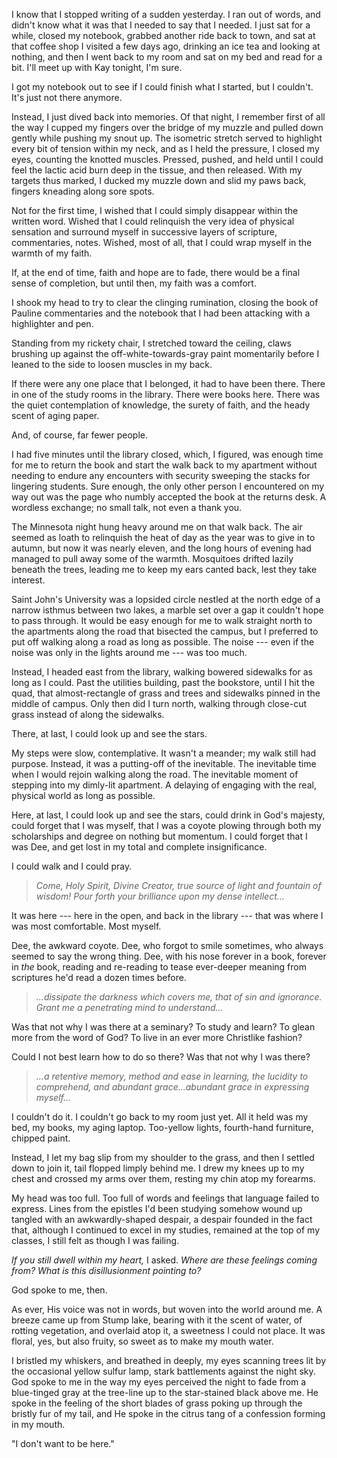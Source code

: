 ---
---

I know that I stopped writing of a sudden yesterday. I ran out of words, and didn't know what it was that I needed to say that I needed. I just sat for a while, closed my notebook, grabbed another ride back to town, and sat at that coffee shop I visited a few days ago, drinking an ice tea and looking at nothing, and then I went back to my room and sat on my bed and read for a bit. I'll meet up with Kay tonight, I'm sure.

I got my notebook out to see if I could finish what I started, but I couldn't. It's just not there anymore.

Instead, I just dived back into memories. Of that night, I remember first of all the way I cupped my fingers over the bridge of my muzzle and pulled down gently while pushing my snout up. The isometric stretch served to highlight every bit of tension within my neck, and as I held the pressure, I closed my eyes, counting the knotted muscles. Pressed, pushed, and held until I could feel the lactic acid burn deep in the tissue, and then released. With my targets thus marked, I ducked my muzzle down and slid my paws back, fingers kneading along sore spots.

Not for the first time, I wished that I could simply disappear within the written word. Wished that I could relinquish the very idea of physical sensation and surround myself in successive layers of scripture, commentaries, notes. Wished, most of all, that I could wrap myself in the warmth of my faith.

If, at the end of time, faith and hope are to fade, there would be a final sense of completion, but until then, my faith was a comfort.

I shook my head to try to clear the clinging rumination, closing the book of Pauline commentaries and the notebook that I had been attacking with a highlighter and pen.

Standing from my rickety chair, I stretched toward the ceiling, claws brushing up against the off-white-towards-gray paint momentarily before I leaned to the side to loosen muscles in my back.

If there were any one place that I belonged, it had to have been there. There in one of the study rooms in the library. There were books here. There was the quiet contemplation of knowledge, the surety of faith, and the heady scent of aging paper.

And, of course, far fewer people.

I had five minutes until the library closed, which, I figured, was enough time for me to return the book and start the walk back to my apartment without needing to endure any encounters with security sweeping the stacks for lingering students. Sure enough, the only other person I encountered on my way out was the page who numbly accepted the book at the returns desk. A wordless exchange; no small talk, not even a thank you.

The Minnesota night hung heavy around me on that walk back. The air seemed as loath to relinquish the heat of day as the year was to give in to autumn, but now it was nearly eleven, and the long hours of evening had managed to pull away some of the warmth. Mosquitoes drifted lazily beneath the trees, leading me to keep my ears canted back, lest they take interest.

Saint John's University was a lopsided circle nestled at the north edge of a narrow isthmus between two lakes, a marble set over a gap it couldn't hope to pass through. It would be easy enough for me to walk straight north to the apartments along the road that bisected the campus, but I preferred to put off walking along a road as long as possible. The noise --- even if the noise was only in the lights around me --- was too much.

Instead, I headed east from the library, walking bowered sidewalks for as long as I could. Past the utilities building, past the bookstore, until I hit the quad, that almost-rectangle of grass and trees and sidewalks pinned in the middle of campus. Only then did I turn north, walking through close-cut grass instead of along the sidewalks.

There, at last, I could look up and see the stars.

My steps were slow, contemplative. It wasn't a meander; my walk still had purpose. Instead, it was a putting-off of the inevitable. The inevitable time when I would rejoin walking along the road. The inevitable moment of stepping into my dimly-lit apartment. A delaying of engaging with the real, physical world as long as possible.

Here, at last, I could look up and see the stars, could drink in God's majesty, could forget that I was myself, that I was a coyote plowing through both my scholarships and degree on nothing but momentum. I could forget that I was Dee, and get lost in my total and complete insignificance.

I could walk and I could pray.

> *Come, Holy Spirit, Divine Creator, true source of light and fountain of wisdom! Pour forth your brilliance upon my dense intellect...*

It was here --- here in the open, and back in the library --- that was where I was most comfortable. Most myself.

Dee, the awkward coyote. Dee, who forgot to smile sometimes, who always seemed to say the wrong thing. Dee, with his nose forever in a book, forever in *the* book, reading and re-reading to tease ever-deeper meaning from scriptures he'd read a dozen times before.

> *...dissipate the darkness which covers me, that of sin and ignorance. Grant me a penetrating mind to understand...*

Was that not why I was there at a seminary? To study and learn? To glean more from the word of God? To live in an ever more Christlike fashion?

Could I not best learn how to do so there? Was that not why I was there?

> *...a retentive memory, method and ease in learning, the lucidity to comprehend, and abundant grace...abundant grace in expressing myself...*

I couldn't do it. I couldn't go back to my room just yet. All it held was my bed, my books, my aging laptop. Too-yellow lights, fourth-hand furniture, chipped paint.

Instead, I let my bag slip from my shoulder to the grass, and then I settled down to join it, tail flopped limply behind me. I drew my knees up to my chest and crossed my arms over them, resting my chin atop my forearms.

My head was too full. Too full of words and feelings that language failed to express. Lines from the epistles I'd been studying somehow wound up tangled with an awkwardly-shaped despair, a despair founded in the fact that, although I continued to excel in my studies, remained at the top of my classes, I still felt as though I was failing.

*If you still dwell within my heart,* I asked. *Where are these feelings coming from? What is this disillusionment pointing to?*

God spoke to me, then.

As ever, His voice was not in words, but woven into the world around me. A breeze came up from Stump lake, bearing with it the scent of water, of rotting vegetation, and overlaid atop it, a sweetness I could not place. It was floral, yes, but also fruity, so sweet as to make my mouth water.

I bristled my whiskers, and breathed in deeply, my eyes scanning trees lit by the occasional yellow sulfur lamp, stark battlements against the night sky. God spoke to me in the way my eyes perceived the night to fade from a blue-tinged gray at the tree-line up to the star-stained black above me. He spoke in the feeling of the short blades of grass poking up through the bristly fur of my tail, and He spoke in the citrus tang of a confession forming in my mouth.

"I don't want to be here."
